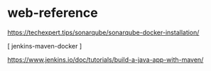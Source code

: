 # web-reference

https://techexpert.tips/sonarqube/sonarqube-docker-installation/

[ jenkins-maven-docker ]

https://www.jenkins.io/doc/tutorials/build-a-java-app-with-maven/
